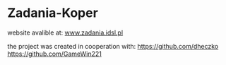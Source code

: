 # Zadania-Koper

website avalible at:
www.zadania.idsl.pl

the project was created in cooperation with:
https://github.com/dheczko
https://github.com/GameWin221
